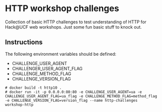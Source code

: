 # HTTP workshop challenges

Collection of basic HTTP challenges to test understanding of HTTP for Hack@UCF web workshops. Just some fun basic stuff to knock out.

## Instructions

The following environment variables should be defined:

* CHALLENGE_USER_AGENT
* CHALLENGER_USER_AGENT_FLAG
* CHALLENGE_METHOD_FLAG
* CHALLENGE_VERSION_FLAG

```
# docker build -t http10 .
# docker run -it -p 0.0.0.0:80:80 -e CHALLENGE_USER_AGENT=ua -e CHALLENGE_USER_AGENT_FLAG=ua_flag -e CHALLENGE_METHOD_FLAG=method_flag -e CHALLENGE_VERSION_FLAG=version_flag --name http-challenges workshop-http
```

